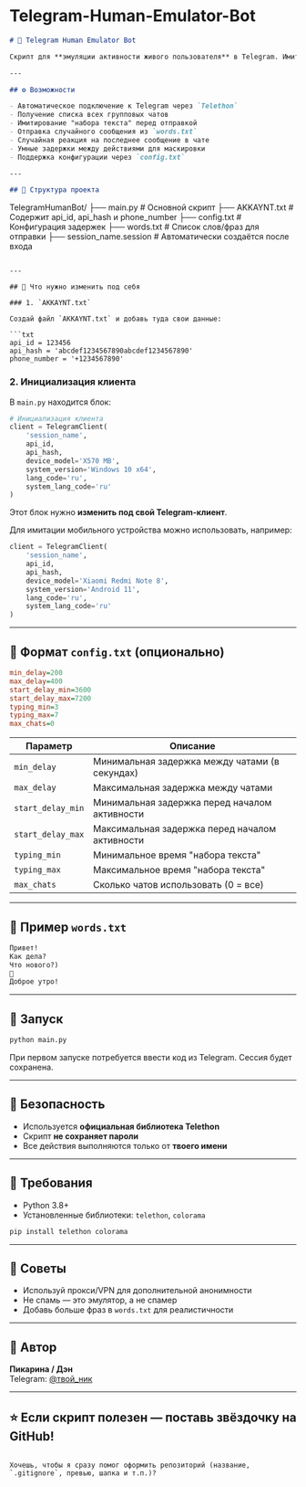 # Telegram-Human-Emulator-Bot

```markdown
# 🤖 Telegram Human Emulator Bot

Скрипт для **эмуляции активности живого пользователя** в Telegram. Имитирует чтение сообщений, набор текста, отправку сообщений и проставление реакций. Отлично подходит для разогрева аккаунтов, создания активности в группах и автоматизированного участия в чатах.

---

## ⚙️ Возможности

- Автоматическое подключение к Telegram через `Telethon`
- Получение списка всех групповых чатов
- Имитирование "набора текста" перед отправкой
- Отправка случайного сообщения из `words.txt`
- Случайная реакция на последнее сообщение в чате
- Умные задержки между действиями для маскировки
- Поддержка конфигурации через `config.txt`

---

## 📁 Структура проекта

```
TelegramHumanBot/
├── main.py             # Основной скрипт
├── AKKAYNT.txt         # Содержит api_id, api_hash и phone_number
├── config.txt          # Конфигурация задержек
├── words.txt           # Список слов/фраз для отправки
├── session_name.session  # Автоматически создаётся после входа
```

---

## 🧠 Что нужно изменить под себя

### 1. `AKKAYNT.txt`

Создай файл `AKKAYNT.txt` и добавь туда свои данные:

```txt
api_id = 123456
api_hash = 'abcdef1234567890abcdef1234567890'
phone_number = '+1234567890'
```

### 2. Инициализация клиента

В `main.py` находится блок:

```python
# Инициализация клиента
client = TelegramClient(
    'session_name',
    api_id,
    api_hash,
    device_model='X570 MB',
    system_version='Windows 10 x64',
    lang_code='ru',
    system_lang_code='ru'
)
```

Этот блок нужно **изменить под свой Telegram-клиент**.

Для имитации мобильного устройства можно использовать, например:

```python
client = TelegramClient(
    'session_name',
    api_id,
    api_hash,
    device_model='Xiaomi Redmi Note 8',
    system_version='Android 11',
    lang_code='ru',
    system_lang_code='ru'
)
```

---

## 🧾 Формат `config.txt` (опционально)

```ini
min_delay=200
max_delay=400
start_delay_min=3600
start_delay_max=7200
typing_min=3
typing_max=7
max_chats=0
```

| Параметр           | Описание                                         |
|--------------------|--------------------------------------------------|
| `min_delay`        | Минимальная задержка между чатами (в секундах)  |
| `max_delay`        | Максимальная задержка между чатами              |
| `start_delay_min`  | Минимальная задержка перед началом активности   |
| `start_delay_max`  | Максимальная задержка перед началом активности  |
| `typing_min`       | Минимальное время "набора текста"               |
| `typing_max`       | Максимальное время "набора текста"              |
| `max_chats`        | Сколько чатов использовать (0 = все)            |

---

## 📄 Пример `words.txt`

```txt
Привет!
Как дела?
Что нового?)
👋
Доброе утро!
```

---

## 🚀 Запуск

```bash
python main.py
```

При первом запуске потребуется ввести код из Telegram. Сессия будет сохранена.

---

## 🔐 Безопасность

- Используется **официальная библиотека Telethon**
- Скрипт **не сохраняет пароли**
- Все действия выполняются только от **твоего имени**

---

## 📌 Требования

- Python 3.8+
- Установленные библиотеки: `telethon`, `colorama`

```bash
pip install telethon colorama
```

---

## 🧪 Советы

- Используй прокси/VPN для дополнительной анонимности
- Не спамь — это эмулятор, а не спамер
- Добавь больше фраз в `words.txt` для реалистичности

---

## 👤 Автор

**Пикарина / Дэн**  
Telegram: [@твой_ник](https://t.me/твой_ник)

---

## ⭐ Если скрипт полезен — поставь звёздочку на GitHub!
```

Хочешь, чтобы я сразу помог оформить репозиторий (название, `.gitignore`, превью, шапка и т.п.)?
